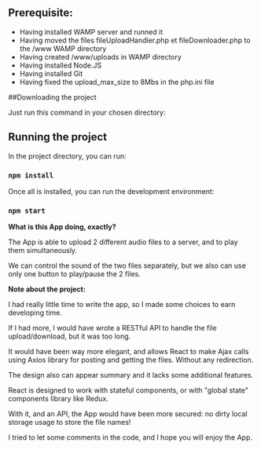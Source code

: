 ## Prerequisite:
- Having installed WAMP server and runned it
- Having moved the files fileUploadHandler.php et fileDownloader.php to the /www WAMP directory
- Having created /www/uploads in WAMP directory
- Having installed Node.JS
- Having installed Git
- Having fixed the upload_max_size to 8Mbs in the php.ini file

##Downloading the project

Just run this command in your chosen directory: 



## Running the project

In the project directory, you can run:

### `npm install`

Once all is installed, you can run the development environment: 

### `npm start`

**What is this App doing, exactly?**

The App is able to upload 2 different audio files to a server, and to play them simultaneously. 

We can control the sound of the two files separately, but we also can use only one button to play/pause the 2 files.

**Note about the project:**

I had really little time to write the app, so I made some choices to earn developing time.

If I had more, I would have wrote a RESTful API to handle the file upload/download, but it was too long.

It would have been way more elegant, and allows React to make Ajax calls using Axios library for posting and getting the files.
Without any redirection. 

The design also can appear summary and it lacks some additional features. 

React is designed to work with stateful components, or with "global state" components library like Redux.

With it, and an API, the App would have been more secured: no dirty local storage usage to store the file names!

I tried to let some comments in the code, and I hope you will enjoy the App.


